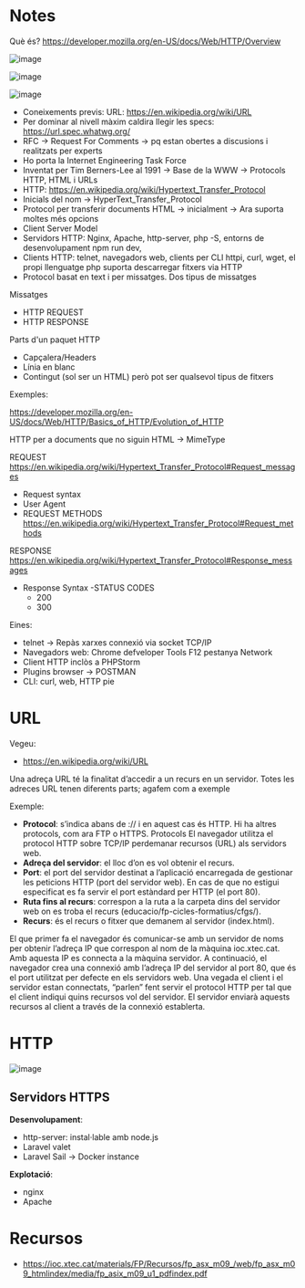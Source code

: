 # Notes

Què és? https://developer.mozilla.org/en-US/docs/Web/HTTP/Overview

![image](https://user-images.githubusercontent.com/4015406/138273490-8bb5868e-9bef-4553-83d9-f28c314b1f7d.png)

![image](https://user-images.githubusercontent.com/4015406/138273564-164a4367-1ead-490b-8f94-be36540271f4.png)



![image](https://user-images.githubusercontent.com/4015406/138273302-3341e84f-3365-46c1-8df4-30bd34995a96.png)


- Coneixements previs: URL: https://en.wikipedia.org/wiki/URL
- Per dominar al nivell màxim caldira llegir les specs: https://url.spec.whatwg.org/
- RFC -> Request For Comments -> pq estan obertes a discusions i realitzats per experts
- Ho porta la Internet Engineering Task Force
- Inventat per Tim Berners-Lee al 1991 -> Base de la WWW -> Protocols HTTP, HTML i URLs
- HTTP: https://en.wikipedia.org/wiki/Hypertext_Transfer_Protocol
- Inicials del nom -> HyperText_Transfer_Protocol
- Protocol per transferir documents HTML -> inicialment -> Ara suporta moltes més opcions
- Client Server Model
- Servidors HTTP: Nginx, Apache, http-server, php -S, entorns de desenvolupament npm run dev, 
- Clients HTTP: telnet, navegadors web, clients per CLI httpi, curl, wget, el propi llenguatge php suporta descarregar fitxers via HTTP
- Protocol basat en text i per missatges. Dos tipus de missatges

Missatges
- HTTP REQUEST
- HTTP RESPONSE

Parts d'un paquet HTTP
- Capçalera/Headers
- Línia en blanc
- Contingut (sol ser un HTML) però pot ser qualsevol tipus de fitxers

Exemples:

https://developer.mozilla.org/en-US/docs/Web/HTTP/Basics_of_HTTP/Evolution_of_HTTP

HTTP per a documents que no siguin HTML -> MimeType

REQUEST
https://en.wikipedia.org/wiki/Hypertext_Transfer_Protocol#Request_messages
- Request syntax
- User Agent
- REQUEST METHODS https://en.wikipedia.org/wiki/Hypertext_Transfer_Protocol#Request_methods

RESPONSE
https://en.wikipedia.org/wiki/Hypertext_Transfer_Protocol#Response_messages
- Response Syntax
-STATUS CODES
  - 200
  - 300

Eines:
- telnet -> Repàs xarxes connexió via socket TCP/IP
- Navegadors web: Chrome defveloper Tools F12 pestanya Network
- Client HTTP inclòs a PHPStorm
- Plugins browser -> POSTMAN
- CLI: curl, web, HTTP pie

# URL 

Vegeu:
- https://en.wikipedia.org/wiki/URL

Una adreça URL té la finalitat d’accedir a un recurs en un servidor.
Totes les adreces URL tenen diferents parts; agafem com a exemple

Exemple:

- **Protocol**: s’indica abans de :// i en aquest cas és HTTP. Hi ha altres
protocols, com ara FTP o HTTPS. Protocols El navegador utilitza el protocol
HTTP sobre TCP/IP perdemanar recursos (URL) als servidors web.
- **Adreça del servidor**: el lloc d’on es vol obtenir el recurs.
- **Port**: el port del servidor destinat a l’aplicació encarregada de gestionar les
peticions HTTP (port del servidor web). En cas de que no estigui especificat
es fa servir el port estàndard per HTTP (el port 80).
- **Ruta fins al recurs**: correspon a la ruta a la carpeta dins del servidor web
on es troba el recurs (educacio/fp-cicles-formatius/cfgs/).
- **Recurs**: és el recurs o fitxer que demanem al servidor (index.html).

El que primer fa el navegador és comunicar-se amb un servidor de noms per obtenir l’adreça IP que correspon al nom de la màquina ioc.xtec.cat. Amb aquesta IP es
connecta a la màquina servidor. A continuació, el navegador crea una connexió amb l’adreça IP del servidor al port 80, que és el port utilitzat per defecte en els
servidors web. Una vegada el client i el servidor estan connectats, “parlen” fent servir el protocol HTTP per tal que el client indiqui quins recursos vol del servidor. El servidor enviarà aquests recursos al client a través de la connexió establerta.

# HTTP

![image](https://user-images.githubusercontent.com/4015406/137494778-16c71211-4f3a-4070-bf7e-44236b6aeeb8.png)


## Servidors HTTPS


**Desenvolupament**:
- http-server: instal·lable amb node.js
- Laravel valet
- Laravel Sail -> Docker instance

**Explotació**:
- nginx
- Apache

# Recursos
- https://ioc.xtec.cat/materials/FP/Recursos/fp_asx_m09_/web/fp_asx_m09_htmlindex/media/fp_asix_m09_u1_pdfindex.pdf
